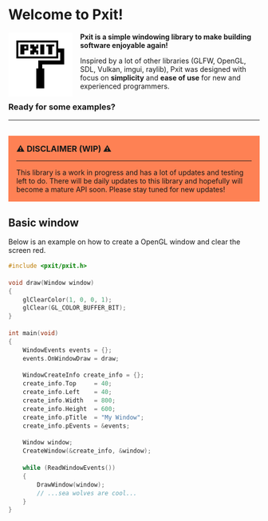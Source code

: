 # Welcome to Pxit!

<img align="left" style="width:128px; margin-right: 16px; image-rendering: pixelated" src="./logo.png" width="128px">

**Pxit is a simple windowing library to make building software enjoyable again!**

Inspired by a lot of other libraries (GLFW, OpenGL, SDL, Vulkan, imgui, raylib), Pxit was designed with focus on **simplicity** and **ease of use** for new and experienced programmers.

### Ready for some examples?
---
<br/>

<div style="background-color: #ff4400aa; padding: 16px">
<h3 style="margin: 0px"><b> ⚠️ DISCLAIMER (WIP) ⚠️ </b></h3>
<hr/>
This library is a work in progress and has a lot of updates and testing left to do.
There will be daily updates to this library and hopefully will become a mature API
soon. Please stay tuned for new updates!
</div>

## Basic window
Below is an example on how to create a OpenGL window and clear the screen red.
```c++
#include <pxit/pxit.h>

void draw(Window window)
{
    glClearColor(1, 0, 0, 1);
    glClear(GL_COLOR_BUFFER_BIT);
}

int main(void)
{
    WindowEvents events = {};
    events.OnWindowDraw = draw;

    WindowCreateInfo create_info = {};
    create_info.Top     = 40;
    create_info.Left    = 40;
    create_info.Width   = 800;
    create_info.Height  = 600;
    create_info.pTitle  = "My Window";
    create_info.pEvents = &events;

    Window window;
    CreateWindow(&create_info, &window);

    while (ReadWindowEvents())
    {
        DrawWindow(window);
        // ...sea wolves are cool...
    }
}
```
<br>